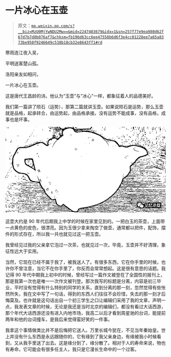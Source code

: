 # 一片冰心在玉壶

> 原文：[`mp.weixin.qq.com/s?__biz=MzU0MjYwNDU2Mw==&mid=2247483679&idx=1&sn=257f77e9ea980d62f67d7b7d8b076af7&chksm=fb196d63cc6ee47558b6d6f3e4cc01228ee7a65a8373be950f9246649c538b18cb32e8643ff1#rd`](http://mp.weixin.qq.com/s?__biz=MzU0MjYwNDU2Mw==&mid=2247483679&idx=1&sn=257f77e9ea980d62f67d7b7d8b076af7&chksm=fb196d63cc6ee47558b6d6f3e4cc01228ee7a65a8373be950f9246649c538b18cb32e8643ff1#rd)

寒雨连江夜入吴，

平明送客楚山孤。

洛阳亲友如相问，

一片冰心在玉壶。

这是唐代王昌龄的诗。他认为“玉壶”与“冰心”一样，都象征着人的品德美好。

我们第一篇讲了陨石（运势），那第二篇就讲玉壶。如果说陨石是运势，那么玉壶就是品格，起承转合，由运势起，由品格承接。没有运势不能成事，没有品格，成事也是坏事。

![](img/16b8b4bc126ef55bb95e09bab233d2ab.png)

这壶大约是 90 年代后期我上中学的时候在家里见到的。一把白玉的茶壶，上面带一点黄色的皮色，很漂亮。因为玉很少拿来掏空了做壶，通常都以把件，配饰，摆件的形式存在，所以我一共也就见过这一把玉壶。

我曾经见过我的父亲拿它泡过一次茶，也就见过一次，毕竟，玉壶并不好清理，象征性远大于实用。

当然，它现在已经不属于我了，被我送人了。有很多东西，它在你手里的时候，也许你不曾注意，当它不在你手里了，你反而会常常想起。这是很有意思的话题。我记得 90 年代中期我上初中的时候，曾经写过一篇作文被登在了全国性的报刊上，那是我第一次也是唯一一次作文被刊登。那次我写的标题是分离，内容是初三毕业，平时没有觉得有什么特别的同学的关系，直到分离的那一刻，忽然觉得有些怅然所失，我在文中写了一句话，得到的东西人们往往不会珍惜，失去的那一刻才后悔莫及。也许就是这句话出自一个初三学生之口让编辑们采用了我的文章，声明一点，我发表文章的时候，无论是我还是当时北京的编辑们，都没有看过大话西游，那个年代大话西游还没有进入内地市场，我高二以后才看到周星驰的台词，能提前两年和他的台词撞车，是我后来觉得蛮好笑的一件事。

我拿这个事情做类比并不是后悔把它送人。万里长城今犹在，不见当年秦始皇。世上并没有什么东西是永远跟随你的，它有缘到了我父亲身边，有缘被我小时候看到，又从我手里送了出去。这是缘分到了，缘分散了。相对于人的寿命来说，物也有寿命，它可能会有很多任主人，我只是它漫长生命中的一个过客。